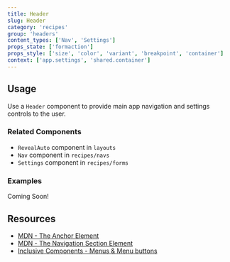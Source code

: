```yaml
---
title: Header
slug: Header
category: 'recipes'
group: 'headers'
content_types: ['Nav', 'Settings']
props_state: ['formaction']
props_style: ['size', 'color', 'variant', 'breakpoint', 'container']
context: ['app.settings', 'shared.container']
---
```


## Usage

Use a `Header` component to provide main app navigation and settings controls to the user.

### Related Components

- `RevealAuto` component in `layouts`
- `Nav` component in `recipes/navs`
- `Settings` component in `recipes/forms`

### Examples

<p class="feedback bare emoji:default">Coming Soon!</p>

## Resources

- [MDN - The Anchor Element](https://developer.mozilla.org/en-US/docs/Web/HTML/Element/a)
- [MDN - The Navigation Section Element](https://developer.mozilla.org/en-US/docs/Web/HTML/Element/nav)
- [Inclusive Components - Menus & Menu buttons](https://inclusive-components.design/menus-menu-buttons/)

